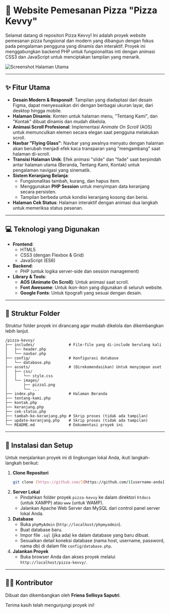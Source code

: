 # 🍕 Website Pemesanan Pizza "Pizza Kevvy"

Selamat datang di repositori Pizza Kevvy! Ini adalah proyek website pemesanan pizza fungsional dan modern yang dibangun dengan fokus pada pengalaman pengguna yang dinamis dan interaktif. Proyek ini menggabungkan backend PHP untuk fungsionalitas inti dengan animasi CSS3 dan JavaScript untuk menciptakan tampilan yang menarik.

![Screenshot Halaman Utama](https://github.com/user-attachments/assets/e48a26b2-c244-4be1-859a-192d0f37dbb5)



---

## ✨ Fitur Utama

-   **Desain Modern & Responsif**: Tampilan yang diadaptasi dari desain Figma, dapat menyesuaikan diri dengan berbagai ukuran layar, dari desktop hingga mobile.
-   **Halaman Dinamis**: Konten untuk halaman menu, "Tentang Kami", dan "Kontak" dibuat dinamis dan mudah dikelola.
-   **Animasi Scroll Profesional**: Implementasi *Animate On Scroll* (AOS) untuk memunculkan elemen secara elegan saat pengguna melakukan scroll.
-   **Navbar "Flying Glass"**: Navbar yang awalnya menyatu dengan halaman akan berubah menjadi efek kaca transparan yang "mengambang" saat halaman di-scroll.
-   **Transisi Halaman Unik**: Efek animasi "slide" dan "fade" saat berpindah antar halaman utama (Beranda, Tentang Kami, Kontak) untuk pengalaman navigasi yang sinematik.
-   **Sistem Keranjang Belanja**:
    -   Fungsionalitas tambah, kurang, dan hapus item.
    -   Menggunakan **PHP Session** untuk menyimpan data keranjang secara persisten.
    -   Tampilan berbeda untuk kondisi keranjang kosong dan berisi.
-   **Halaman Cek Status**: Halaman interaktif dengan animasi dua langkah untuk memeriksa status pesanan.

---

## 💻 Teknologi yang Digunakan

-   **Frontend**:
    -   HTML5
    -   CSS3 (dengan Flexbox & Grid)
    -   JavaScript (ES6)
-   **Backend**:
    -   PHP (untuk logika server-side dan session management)
-   **Library & Tools**:
    -   **AOS (Animate On Scroll)**: Untuk animasi saat scroll.
    -   **Font Awesome**: Untuk ikon-ikon yang digunakan di seluruh website.
    -   **Google Fonts**: Untuk tipografi yang sesuai dengan desain.

---

## 📁 Struktur Folder

Struktur folder proyek ini dirancang agar mudah dikelola dan dikembangkan lebih lanjut.

```
/pizza-kevvy/
├── includes/               # File-file yang di-include berulang kali
│   ├── header.php
│   └── navbar.php
├── config/                 # Konfigurasi database
│   └── database.php
├── assets/                 # (Direkomendasikan) Untuk menyimpan aset
│   ├── css/
│   │   └── style.css
│   └── images/
│       ├── pizza1.png
│       └── ...
├── index.php               # Halaman Beranda
├── tentang-kami.php
├── kontak.php
├── keranjang.php
├── cek-status.php
├── tambah-ke-keranjang.php # Skrip proses (tidak ada tampilan)
├── update-keranjang.php    # Skrip proses (tidak ada tampilan)
└── README.md               # Dokumentasi proyek ini
```

---

## 🚀 Instalasi dan Setup

Untuk menjalankan proyek ini di lingkungan lokal Anda, ikuti langkah-langkah berikut:

1.  **Clone Repositori**
    ```bash
    git clone [https://github.com/](https://github.com/)[username-anda]/pizza-kevvy.git
    ```
2.  **Server Lokal**
    -   Pindahkan folder proyek `pizza-kevvy` ke dalam direktori `htdocs` (untuk XAMPP) atau `www` (untuk WAMP).
    -   Jalankan Apache Web Server dan MySQL dari control panel server lokal Anda.
3.  **Database**
    -   Buka `phpMyAdmin` (`http://localhost/phpmyadmin`).
    -   Buat database baru.
    -   Impor file `.sql` (jika ada) ke dalam database yang baru dibuat.
    -   Sesuaikan detail koneksi database (nama host, username, password, nama db) di dalam file `config/database.php`.
4.  **Jalankan Proyek**
    -   Buka browser Anda dan akses proyek melalui `http://localhost/pizza-kevvy/`.

---

## 👨‍💻 Kontributor

Dibuat dan dikembangkan oleh **Friena Sellisya Saputri**.

Terima kasih telah mengunjungi proyek ini!

